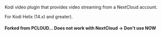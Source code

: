 Kodi video plugin that provides video streaming from a NextCloud account.

For Kodi Helix (14.x) and greater).


####  Forked from PCLOUD... Does not work with NextCloud -> Don't use NOW ####
